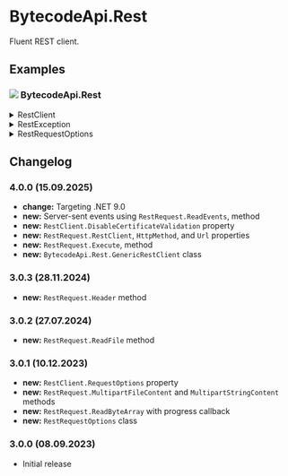 # BytecodeApi.Rest

Fluent REST client.

## Examples

### ![](http://bytecode77.com/public/vs/namespace.png) BytecodeApi.Rest

<details>
<summary>RestClient</summary>

The `RestClient` is an abstract class that provides fluent methods to query REST services.

```
public class MyService : RestClient
{
	public MyService(string baseUrl) : base(baseUrl)
	{
	}

	public async Task<User[]> GetUsers(string searchText)
	{
		return await Get($"{BaseUrl}/users")
			.QueryParameter("search", searchText)
			.ReadJson<User[]>();
	}
	public async Task UpdateUser(User user, bool activate)
	{
		await Post($"{BaseUrl}/users/update")
			.QueryParameter("activate", activate)
			.JsonContent(user)
			.ReadString();
	}
}
```

- The fluent call starts with `Get`, `Post`, `Put`, `Patch`, etc...
- The following calls apply optional parameters to the HTTP request:
  - `QueryParameter`
  - `StringContent`
  - `JsonContent`
  - `FormUrlEncodedContent`
  - `MultipartFileContent` and `MultipartStringContent`
- Finally, execute the REST request by calling either of the following:
  - `ReadString`
  - `ReadByteArray`
  - `ReadJson`

</details>

<details>
<summary>RestException</summary>

If a `RestClient` encounters an error, a `RestException` is thrown:

```
try
{
	MyService myService = new("http://api.exmample.com");
	User[] users = await myService.GetUsers();
}
catch (RestException ex)
{
	Console.WriteLine(ex.StatusCode);
	Console.WriteLine(ex.Content); // The HTML body
}
```

</details>

<details>
<summary>RestRequestOptions</summary>

Modify the properties in `RestClient.RequestOptions` to configure formats, etc. of REST request:

```
public class MyService : RestClient
{
	public MyService(string baseUrl) : base(baseUrl)
	{
		RequestOptions.QueryParameterDateTimeFormat = "dd.MM.yyyy HH:mm:ss";
		RequestOptions.QueryParameterDateOnlyFormat = "dd.MM.yyyy";
		RequestOptions.QueryParameterTimeOnlyFormat = "HH:mm:ss";
	}
}
```

The configured formats are used in `RestRequest.QueryParameter`.
</details>

## Changelog

### 4.0.0 (15.09.2025)

* **change:** Targeting .NET 9.0
* **new:** Server-sent events using `RestRequest.ReadEvents`, method
* **new:** `RestClient.DisableCertificateValidation` property
* **new:** `RestRequest.RestClient`, `HttpMethod`, and `Url` properties
* **new:** `RestRequest.Execute`, method
* **new:** `BytecodeApi.Rest.GenericRestClient` class

### 3.0.3 (28.11.2024)

* **new:** `RestRequest.Header` method

### 3.0.2 (27.07.2024)

* **new:** `RestRequest.ReadFile` method

### 3.0.1 (10.12.2023)

* **new:** `RestClient.RequestOptions` property
* **new:** `RestRequest.MultipartFileContent` and `MultipartStringContent` methods
* **new:** `RestRequest.ReadByteArray` with progress callback
* **new:** `RestRequestOptions` class

### 3.0.0 (08.09.2023)

* Initial release